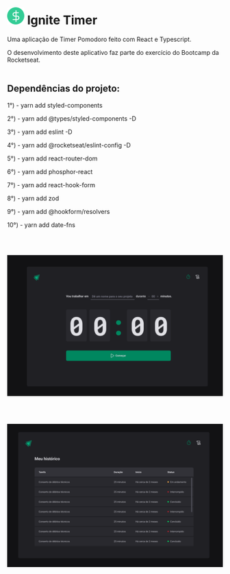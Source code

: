 # <img src="https://raw.githubusercontent.com/gregoryi2/dtmoney/master/public/favicon.png"> Ignite Timer
Uma aplicação de Timer Pomodoro feito com React e Typescript.

O desenvolvimento deste aplicativo faz parte do exercício do Bootcamp da Rocketseat.
<br><br>

<h2>Dependências do projeto:</h2>

1°) - yarn add styled-components

2°) - yarn add @types/styled-components -D

3°) - yarn add eslint -D

4°) - yarn add @rocketseat/eslint-config -D

5°) - yarn add react-router-dom

6°) - yarn add phosphor-react

7°) - yarn add react-hook-form

8°) - yarn add zod

9°) - yarn add @hookform/resolvers

10°) - yarn add date-fns

<br><br>

<img src="https://raw.githubusercontent.com/gregoryi2/Ignite-Timer/master/print%201.png">

<br><br>

<img src="https://raw.githubusercontent.com/gregoryi2/Ignite-Timer/master/Print%202.png">
